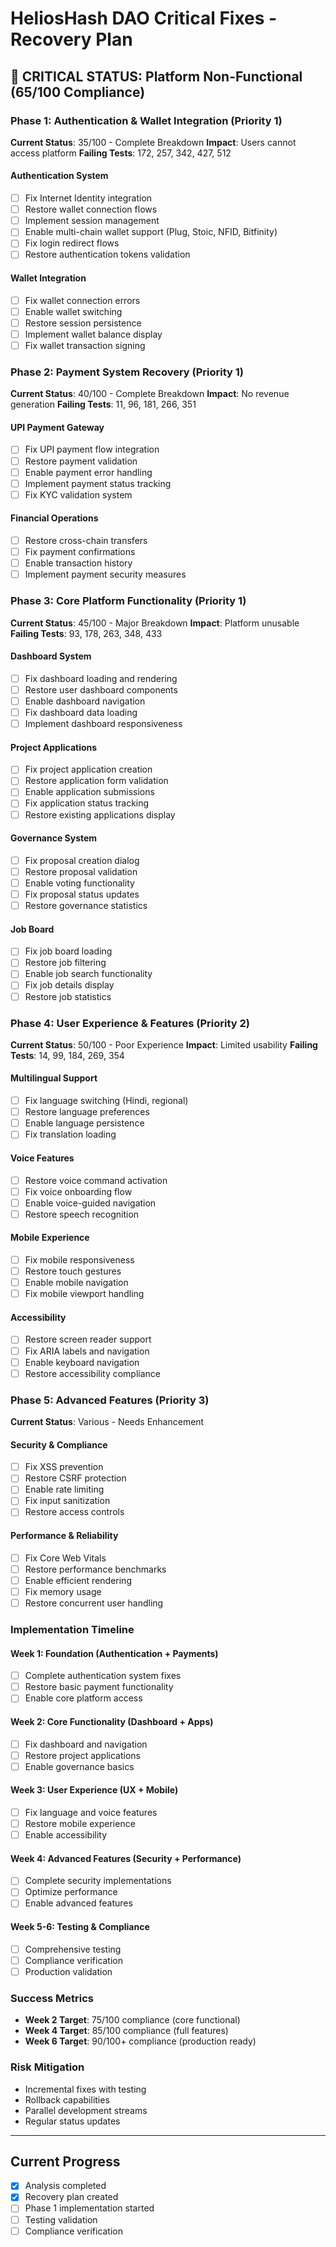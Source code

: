 # HeliosHash DAO Critical Fixes - Recovery Plan

## 🚨 CRITICAL STATUS: Platform Non-Functional (65/100 Compliance)

### Phase 1: Authentication & Wallet Integration (Priority 1)

**Current Status**: 35/100 - Complete Breakdown
**Impact**: Users cannot access platform
**Failing Tests**: 172, 257, 342, 427, 512

#### Authentication System

- [ ] Fix Internet Identity integration
- [ ] Restore wallet connection flows
- [ ] Implement session management
- [ ] Enable multi-chain wallet support (Plug, Stoic, NFID, Bitfinity)
- [ ] Fix login redirect flows
- [ ] Restore authentication tokens validation

#### Wallet Integration

- [ ] Fix wallet connection errors
- [ ] Enable wallet switching
- [ ] Restore session persistence
- [ ] Implement wallet balance display
- [ ] Fix wallet transaction signing

### Phase 2: Payment System Recovery (Priority 1)

**Current Status**: 40/100 - Complete Breakdown
**Impact**: No revenue generation
**Failing Tests**: 11, 96, 181, 266, 351

#### UPI Payment Gateway

- [ ] Fix UPI payment flow integration
- [ ] Restore payment validation
- [ ] Enable payment error handling
- [ ] Implement payment status tracking
- [ ] Fix KYC validation system

#### Financial Operations

- [ ] Restore cross-chain transfers
- [ ] Fix payment confirmations
- [ ] Enable transaction history
- [ ] Implement payment security measures

### Phase 3: Core Platform Functionality (Priority 1)

**Current Status**: 45/100 - Major Breakdown
**Impact**: Platform unusable
**Failing Tests**: 93, 178, 263, 348, 433

#### Dashboard System

- [ ] Fix dashboard loading and rendering
- [ ] Restore user dashboard components
- [ ] Enable dashboard navigation
- [ ] Fix dashboard data loading
- [ ] Implement dashboard responsiveness

#### Project Applications

- [ ] Fix project application creation
- [ ] Restore application form validation
- [ ] Enable application submissions
- [ ] Fix application status tracking
- [ ] Restore existing applications display

#### Governance System

- [ ] Fix proposal creation dialog
- [ ] Restore proposal validation
- [ ] Enable voting functionality
- [ ] Fix proposal status updates
- [ ] Restore governance statistics

#### Job Board

- [ ] Fix job board loading
- [ ] Restore job filtering
- [ ] Enable job search functionality
- [ ] Fix job details display
- [ ] Restore job statistics

### Phase 4: User Experience & Features (Priority 2)

**Current Status**: 50/100 - Poor Experience
**Impact**: Limited usability
**Failing Tests**: 14, 99, 184, 269, 354

#### Multilingual Support

- [ ] Fix language switching (Hindi, regional)
- [ ] Restore language preferences
- [ ] Enable language persistence
- [ ] Fix translation loading

#### Voice Features

- [ ] Restore voice command activation
- [ ] Fix voice onboarding flow
- [ ] Enable voice-guided navigation
- [ ] Restore speech recognition

#### Mobile Experience

- [ ] Fix mobile responsiveness
- [ ] Restore touch gestures
- [ ] Enable mobile navigation
- [ ] Fix mobile viewport handling

#### Accessibility

- [ ] Restore screen reader support
- [ ] Fix ARIA labels and navigation
- [ ] Enable keyboard navigation
- [ ] Restore accessibility compliance

### Phase 5: Advanced Features (Priority 3)

**Current Status**: Various - Needs Enhancement

#### Security & Compliance

- [ ] Fix XSS prevention
- [ ] Restore CSRF protection
- [ ] Enable rate limiting
- [ ] Fix input sanitization
- [ ] Restore access controls

#### Performance & Reliability

- [ ] Fix Core Web Vitals
- [ ] Restore performance benchmarks
- [ ] Enable efficient rendering
- [ ] Fix memory usage
- [ ] Restore concurrent user handling

### Implementation Timeline

#### Week 1: Foundation (Authentication + Payments)

- [ ] Complete authentication system fixes
- [ ] Restore basic payment functionality
- [ ] Enable core platform access

#### Week 2: Core Functionality (Dashboard + Apps)

- [ ] Fix dashboard and navigation
- [ ] Restore project applications
- [ ] Enable governance basics

#### Week 3: User Experience (UX + Mobile)

- [ ] Fix language and voice features
- [ ] Restore mobile experience
- [ ] Enable accessibility

#### Week 4: Advanced Features (Security + Performance)

- [ ] Complete security implementations
- [ ] Optimize performance
- [ ] Enable advanced features

#### Week 5-6: Testing & Compliance

- [ ] Comprehensive testing
- [ ] Compliance verification
- [ ] Production validation

### Success Metrics

- **Week 2 Target**: 75/100 compliance (core functional)
- **Week 4 Target**: 85/100 compliance (full features)
- **Week 6 Target**: 90/100+ compliance (production ready)

### Risk Mitigation

- Incremental fixes with testing
- Rollback capabilities
- Parallel development streams
- Regular status updates

---

## Current Progress

- [x] Analysis completed
- [x] Recovery plan created
- [ ] Phase 1 implementation started
- [ ] Testing validation
- [ ] Compliance verification

